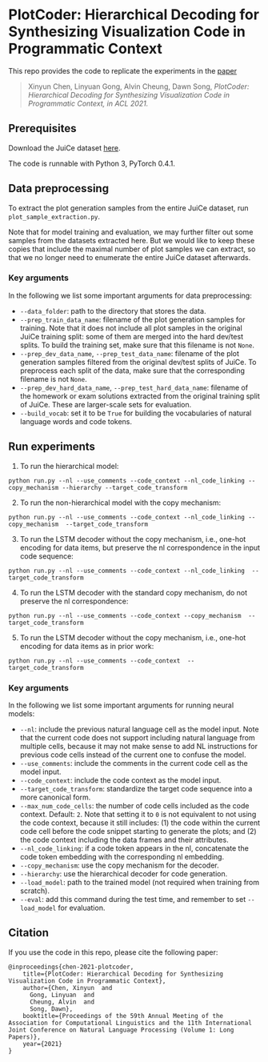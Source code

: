 # PlotCoder: Hierarchical Decoding for Synthesizing Visualization Code in Programmatic Context

This repo provides the code to replicate the experiments in the [paper](https://aclanthology.org/2021.acl-long.169/)

> Xinyun Chen, Linyuan Gong, Alvin Cheung, Dawn Song, <cite> PlotCoder: Hierarchical Decoding for Synthesizing Visualization Code in Programmatic Context, in ACL 2021. </cite>

## Prerequisites

Download the JuiCe dataset [here](https://github.com/rajasagashe/juice).

The code is runnable with Python 3, PyTorch 0.4.1.

## Data preprocessing

To extract the plot generation samples from the entire JuiCe dataset, run ``plot_sample_extraction.py``.

Note that for model training and evaluation, we may further filter out some samples from the datasets extracted here. But we would like to keep these copies that include the maximal number of plot samples we can extract, so that we no longer need to enumerate the entire JuiCe dataset afterwards.

### Key arguments

In the following we list some important arguments for data preprocessing:
* `--data_folder`: path to the directory that stores the data.
* `--prep_train_data_name`: filename of the plot generation samples for training. Note that it does not include all plot samples in the original JuiCe training split: some of them are merged into the hard dev/test splits. To build the training set, make sure that this filename is not `None`.
* `--prep_dev_data_name`, `--prep_test_data_name`: filename of the plot generation samples filtered from the original dev/test splits of JuiCe. To preprocess each split of the data, make sure that the corresponding filename is not `None`.
* `--prep_dev_hard_data_name`, `--prep_test_hard_data_name`: filename of the homework or exam solutions extracted from the original training split of JuiCe. These are larger-scale sets for evaluation.
* `--build_vocab`: set it to be `True` for building the vocabularies of natural language words and code tokens.

## Run experiments

1. To run the hierarchical model:

`python run.py --nl --use_comments --code_context --nl_code_linking --copy_mechanism --hierarchy --target_code_transform`

2. To run the non-hierarchical model with the copy mechanism:

`python run.py --nl --use_comments --code_context --nl_code_linking --copy_mechanism  --target_code_transform`

3. To run the LSTM decoder without the copy mechanism, i.e., one-hot encoding for data items, but preserve the nl correspondence in the input code sequence:

`python run.py --nl --use_comments --code_context --nl_code_linking  --target_code_transform`

4. To run the LSTM decoder with the standard copy mechanism, do not preserve the nl correspondence:

`python run.py --nl --use_comments --code_context --copy_mechanism  --target_code_transform`

5. To run the LSTM decoder without the copy mechanism, i.e., one-hot encoding for data items as in prior work:

`python run.py --nl --use_comments --code_context  --target_code_transform`

### Key arguments
In the following we list some important arguments for running neural models:
* `--nl`: include the previous natural language cell as the model input. Note that the current code does not support including natural language from multiple cells, because it may not make sense to add NL instructions for previous code cells instead of the current one to confuse the model.
* `--use_comments`: include the comments in the current code cell as the model input.
* `--code_context`: include the code context as the model input.
* `--target_code_transform`: standardize the target code sequence into a more canonical form.
* `--max_num_code_cells`: the number of code cells included as the code context. Default: `2`. Note that setting it to `0` is not equivalent to not using the code context, because it still includes: (1) the code within the current code cell before the code snippet starting to generate the plots; and (2) the code context including the data frames and their attributes.
* `--nl_code_linking`: if a code token appears in the nl, concatenate the code token embedding with the corresponding nl embedding.
* `--copy_mechanism`: use the copy mechanism for the decoder.
* `--hierarchy`: use the hierarchical decoder for code generation.
* `--load_model`: path to the trained model (not required when training from scratch).
* `--eval`: add this command during the test time, and remember to set `--load_model` for evaluation.

## Citation

If you use the code in this repo, please cite the following paper:

```
@inproceedings{chen-2021-plotcoder,
    title={PlotCoder: Hierarchical Decoding for Synthesizing Visualization Code in Programmatic Context},
    author={Chen, Xinyun  and
      Gong, Linyuan  and
      Cheung, Alvin  and
      Song, Dawn},
    booktitle={Proceedings of the 59th Annual Meeting of the Association for Computational Linguistics and the 11th International Joint Conference on Natural Language Processing (Volume 1: Long Papers)},
    year={2021}
}
```